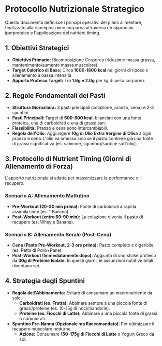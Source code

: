 # Protocollo Nutrizionale Strategico

Questo documento definisce i principi operativi del piano alimentare, finalizzato alla ricomposizione corporea attraverso un approccio iperproteico e l'applicazione del nutrient timing.

## 1. Obiettivi Strategici
- **Obiettivo Primario:** Ricomposizione Corporea (riduzione massa grassa, mantenimento/aumento massa muscolare).
- **Target Calorico di Base:** Circa **1600-1800 kcal** nei giorni di riposo o allenamento a bassa intensità.
- **Apporto Proteico Target:** Tra **1.6g e 2.0g** per kg di peso corporeo.

## 2. Regole Fondamentali dei Pasti
- **Struttura Giornaliera:** 3 pasti principali (colazione, pranzo, cena) e 2-3 spuntini.
- **Pasti Principali:** Target di **500-600 kcal**, bilanciati con una fonte proteica, una di carboidrati e una di grassi sani.
- **Flessibilità:** Pranzo e cena sono intercambiabili.
- **Regola dell'Olio:** Aggiungere **10g di Olio Extra Vergine di Oliva** a ogni pranzo e cena. L'olio va omesso solo se il pasto contiene già una fonte di grassi significativa (es. salmone, sgombro/sardine sott'olio).

## 3. Protocollo di Nutrient Timing (Giorni di Allenamento di Forza)
L'apporto nutrizionale si adatta per massimizzare la performance e il recupero.

### Scenario A: Allenamento Mattutino
- **Pre-Workout (20-30 min prima):** Fonte di carboidrati a rapida assimilazione (es. 1 Banana).
- **Post-Workout (entro 60-90 min):** La colazione diventa il pasto di recupero (es. Whey e Banana).

### Scenario B: Allenamento Serale (Post-Cena)
- **Cena (Pasto Pre-Workout, 2-3 ore prima):** Pasto completo e digeribile (es. Petto di Pollo+Pane).
- **Post-Workout (Immediatamente dopo):** Aggiunta di uno shake proteico da **30g di Proteine Isolate**. In questi giorni, le assunzioni nutritive totali diventano sei.

## 4. Strategia degli Spuntini
- **Regola dell'Abbinamento:** Evitare di consumare un macronutriente da solo.
  - **Carboidrati (es. Frutta):** Abbinare sempre a una piccola fonte di grassi/proteine (es. 10-15g di noci/mandorle).
  - **Proteine (es. Fiocchi di Latte):** Abbinare a una piccola fonte di grassi o carboidrati.
- **Spuntino Pre-Nanna (Opzionale ma Raccomandato):** Per ottimizzare il recupero muscolare notturno.
  - **Azione:** Consumare **150-175g di Fiocchi di Latte** o Yogurt Greco da soli.
